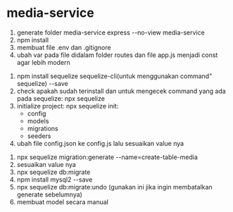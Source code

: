 # media-service

1. generate folder media-service
    express --no-view media-service
2. npm install
3. membuat file .env dan .gitignore
4. ubah var pada file didalam folder routes dan file app.js menjadi const agar lebih modern

<!-- set up sequelize dan sequelize-cli -->
1. npm install sequelize sequelize-cli(untuk menggunakan command" sequelize) --save
2. check apakah sudah terinstall dan untuk mengecek command yang ada pada sequelize: npx sequelize
3. initialize project: npx sequelize init:
    - config
    - models
    - migrations
    - seeders
4. ubah file config.json ke config.js lalu sesuaikan value nya

<!-- Membuat migration dan model -->
1. npx sequelize migration:generate  --name=create-table-media
2. sesuaikan value nya
3. npx sequelize db:migrate
4. npm install mysql2 --save
5. npx sequelize db:migrate:undo (gunakan ini jika ingin membatalkan generate sebelumnya)
6. membuat model secara manual
